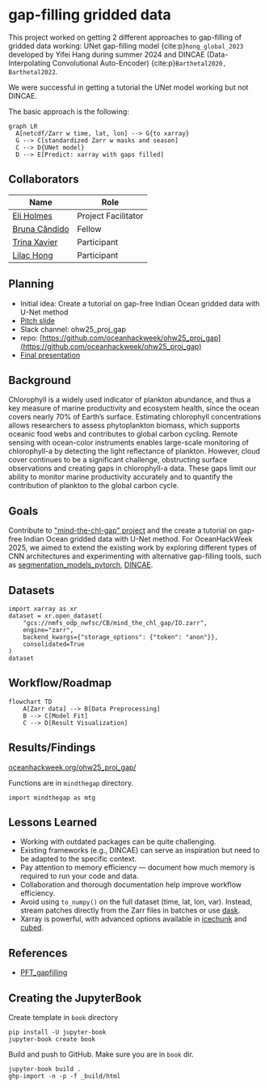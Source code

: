 # gap-filling gridded data

This project worked on getting 2 different approaches to gap-filling of gridded data working: UNet gap-filling model {cite:p}`hong_global_2023` developed by Yifei Hang during summer 2024 and DINCAE (Data-Interpolating Convolutional Auto-Encoder) {cite:p}`Barthetal2020, Barthetal2022`.

We were successful in getting a tutorial the UNet model working but not DINCAE.


The basic approach is the following:
```mermaid
graph LR
  A[netcdf/Zarr w time, lat, lon] --> G{to xarray}
  G --> C[standardized Zarr w masks and season]
  C --> D{UNet model}
  D --> E[Predict: xarray with gaps filled]
```

## Collaborators

| Name                | Role                |
|---------------------|---------------------|
| [Eli Holmes](https://github.com/eeholmes)      | Project Facilitator |
| [Bruna Cândido](https://github.com/brunacandido)       | Fellow         |
| [Trina Xavier](https://github.com/trinaxavier2001)       | Participant         |
| [Lilac Hong](https://github.com/LilacHo) | Participant |



## Planning

* Initial idea: Create a tutorial on gap-free Indian Ocean gridded data with U-Net method
* [Pitch slide](https://docs.google.com/presentation/d/14JyNPC2JicP1IkHbWcDI0xt0FRbDmtdW4NTQo8wN80M/edit?slide=id.g37b3811c38a_11_5#slide=id.g37b3811c38a_11_5)
* Slack channel: ohw25_proj_gap
* repo: [https://github.com/oceanhackweek/ohw25_proj_gap](https://github.com/oceanhackweek/ohw25_proj_gap)
* [Final presentation](https://gamma.app/docs/Daily-Gap-Filled-Chlorophyll-a-Datasets-Using-Deep-Neural-Network-ozsc5xmxri96od1?mode=doc)

## Background
Chlorophyll is a widely used indicator of plankton abundance, and thus a key measure of marine productivity and ecosystem health, since the ocean covers nearly 70% of Earth’s surface. Estimating chlorophyll concentrations allows researchers to assess phytoplankton biomass, which supports oceanic food webs and contributes to global carbon cycling. Remote sensing with ocean-color instruments enables large-scale monitoring of chlorophyll-a by detecting the light reflectance of plankton. However, cloud cover continues to be a significant challenge, obstructing surface observations and creating gaps in chlorophyll-a data. These gaps limit our ability to monitor marine productivity accurately and to quantify the contribution of plankton to the global carbon cycle.

## Goals
Contribute to ["mind-the-chl-gap" project](https://github.com/ocean-satellite-tools/mind-the-chl-gap/tree/main) and the create a tutorial on gap-free Indian Ocean gridded data with U-Net method.
For OceanHackWeek 2025, we aimed to extend the existing work by exploring different types of CNN architectures and experimenting with alternative gap-filling tools, such as [segmentation_models_pytorch](https://github.com/qubvel-org/segmentation_models.pytorch), [DINCAE](https://github.com/gher-uliege/DINCAE.jl/tree/main).


## Datasets

```
import xarray as xr
dataset = xr.open_dataset(
    "gcs://nmfs_odp_nwfsc/CB/mind_the_chl_gap/IO.zarr",
    engine="zarr",
    backend_kwargs={"storage_options": {"token": "anon"}},
    consolidated=True
)
dataset
```

## Workflow/Roadmap
```mermaid
flowchart TD
    A[Zarr data] --> B[Data Preprocessing]
    B --> C[Model Fit]
    C --> D[Result Visualization]
```

## Results/Findings

[oceanhackweek.org/ohw25_proj_gap/](oceanhackweek.org/ohw25_proj_gap/)

Functions are in `mindthegap` directory.
```
import mindthegap as mtg
```


## Lessons Learned
* Working with outdated packages can be quite challenging.
* Existing frameworks (e.g., DINCAE) can serve as inspiration but need to be adapted to the specific context.
* Pay attention to memory efficiency — document how much memory is required to run your code and data.
* Collaboration and thorough documentation help improve workflow efficiency.
* Avoid using `to_numpy()` on the full dataset (time, lat, lon, var). Instead, stream patches directly from the Zarr files in batches or use [dask](https://www.dask.org/).
* Xarray is powerful, with advanced options available in [icechunk](https://github.com/earth-mover/icechunk) and [cubed](https://github.com/cubed-dev/cubed).

## References
* [PFT_gapfilling](https://github.com/EhsanMehdipour/PFT_gapfilling)

## Creating the JupyterBook

Create template in `book` directory
```
pip install -U jupyter-book
jupyter-book create book
```

Build and push to GitHub. Make sure you are in `book` dir.
```
jupyter-book build .
ghp-import -n -p -f _build/html
```

